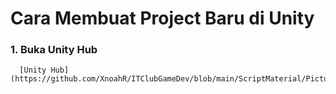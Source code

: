 # Cara Membuat Project Baru di Unity

### 1. Buka Unity Hub
      [Unity Hub](https://github.com/XnoahR/ITClubGameDev/blob/main/ScriptMaterial/Pictures/Image%200.PNG)

